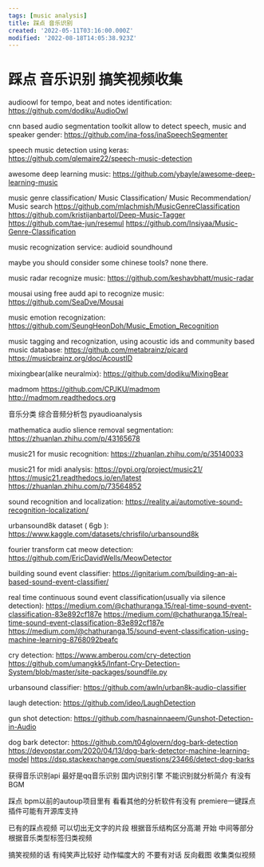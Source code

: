```yaml
---
tags: [music analysis]
title: 踩点 音乐识别
created: '2022-05-11T03:16:00.000Z'
modified: '2022-08-18T14:05:38.923Z'
---
```


# 踩点 音乐识别 搞笑视频收集

audioowl for tempo, beat and notes identification:
https://github.com/dodiku/AudioOwl

cnn based audio segmentation toolkit allow to detect speech, music and speaker gender:
https://github.com/ina-foss/inaSpeechSegmenter

speech music detection using keras:
https://github.com/qlemaire22/speech-music-detection

awesome deep learning music:
https://github.com/ybayle/awesome-deep-learning-music

music genre classification/ Music Classification/ Music Recommendation/ Music search
https://github.com/mlachmish/MusicGenreClassification
https://github.com/kristijanbartol/Deep-Music-Tagger
 https://github.com/tae-jun/resemul
https://github.com/Insiyaa/Music-Genre-Classification

music recognization service:
audioid soundhound

maybe you should consider some chinese tools? none there.

music radar recognize music:
https://github.com/keshavbhatt/music-radar

mousai using free audd api to recognize music:
https://github.com/SeaDve/Mousai

music emotion recognization:
https://github.com/SeungHeonDoh/Music_Emotion_Recognition

music tagging and recognization, using acoustic ids and community based music database:
https://github.com/metabrainz/picard
https://musicbrainz.org/doc/AcoustID

 mixingbear(alike neuralmix):
https://github.com/dodiku/MixingBear

madmom
https://github.com/CPJKU/madmom
http://madmom.readthedocs.org

音乐分类 综合音频分析包
pyaudioanalysis 

mathematica audio slience removal segmentation:
https://zhuanlan.zhihu.com/p/43165678

music21 for music recognition:
https://zhuanlan.zhihu.com/p/35140033

music21 for midi analysis:
https://pypi.org/project/music21/  
https://music21.readthedocs.io/en/latest
https://zhuanlan.zhihu.com/p/73564852

sound recognition and localization:
https://reality.ai/automotive-sound-recognition-localization/

 urbansound8k dataset ( 6gb ):
https://www.kaggle.com/datasets/chrisfilo/urbansound8k

 fourier transform cat meow detection:
https://github.com/EricDavidWells/MeowDetector

building sound event classifier:
https://ignitarium.com/building-an-ai-based-sound-event-classifier/

real time continuous sound event classification(usually via silence detection):
https://medium.com/@chathuranga.15/real-time-sound-event-classification-83e892cf187e
https://medium.com/@chathuranga.15/real-time-sound-event-classification-83e892cf187e
https://medium.com/@chathuranga.15/sound-event-classification-using-machine-learning-8768092beafc


cry detection:
https://www.amberou.com/cry-detection
https://github.com/umangkk5/Infant-Cry-Detection-System/blob/master/site-packages/soundfile.py

urbansound classifier:
https://github.com/awln/urban8k-audio-classifier

laugh detection:
  https://github.com/ideo/LaughDetection


gun shot detection:
https://github.com/hasnainnaeem/Gunshot-Detection-in-Audio

dog bark detector:
https://github.com/t04glovern/dog-bark-detection
https://devopstar.com/2020/04/13/dog-bark-detector-machine-learning-model
https://dsp.stackexchange.com/questions/23466/detect-dog-barks

获得音乐识别api 最好是qq音乐识别 国内识别引擎
不能识别就分析简介 有没有BGM

踩点 bpm以前的autoup项目里有 看看其他的分析软件有没有 premiere一键踩点插件可能有开源库支持

已有的踩点视频 可以切出无文字的片段 根据音乐结构区分高潮 开始 中间等部分 根据音乐类型标签归类视频

搞笑视频的话 有纯笑声比较好 动作幅度大的 不要有对话 反向截图 收集类似视频
